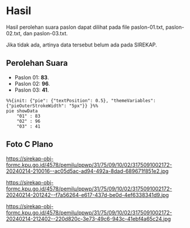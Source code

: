 # Hasil

Hasil perolehan suara paslon dapat dilihat pada file paslon-01.txt, paslon-02.txt, dan paslon-03.txt.

Jika tidak ada, artinya data tersebut belum ada pada SIREKAP.

## Perolehan Suara

 * Paslon 01: **83**.
 * Paslon 02: **96**.
 * Paslon 03: **41**.

```mermaid
%%{init: {"pie": {"textPosition": 0.5}, "themeVariables": {"pieOuterStrokeWidth": "5px"}} }%%
pie showData
    "01" : 83
    "02" : 96
    "03" : 41
```
## Foto C Plano

https://sirekap-obj-formc.kpu.go.id/4578/pemilu/ppwp/31/75/09/10/02/3175091002172-20240214-210016--ac05d5ac-ad94-492a-8dad-689671f851e2.jpg

https://sirekap-obj-formc.kpu.go.id/4578/pemilu/ppwp/31/75/09/10/02/3175091002172-20240214-201242--f7a56264-e617-437d-be0d-4ef6338341d9.jpg

https://sirekap-obj-formc.kpu.go.id/4578/pemilu/ppwp/31/75/09/10/02/3175091002172-20240214-212402--220d820c-3e73-49c6-943c-41ebf4a65c24.jpg
